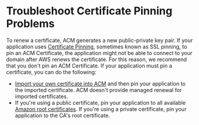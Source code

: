 # Troubleshoot Certificate Pinning Problems<a name="troubleshooting-pinning"></a>

To renew a certificate, ACM generates a new public\-private key pair\. If your application uses [Certificate Pinning](acm-bestpractices.md#best-practices-pinning), sometimes known as SSL pinning, to pin an ACM Certificate, the application might not be able to connect to your domain after AWS renews the certificate\. For this reason, we recommend that you don't pin an ACM Certificate\. If your application must pin a certificate, you can do the following:
+ [Import your own certificate into ACM](import-certificate.md) and then pin your application to the imported certificate\. ACM doesn't provide managed renewal for imported certificates\.
+ If you're using a public certificate, pin your application to all available [ Amazon root certificates](https://www.amazontrust.com/repository/)\. If you're using a private certificate, pin your application to the CA's root certificate\.